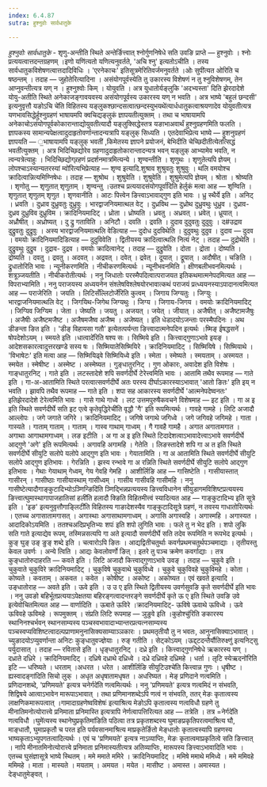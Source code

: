 ```yaml
---
index: 6.4.87
sutra: हुश्नुवोः सार्वधातुके

---
```

_हुश्नुवोः सार्वधातुके_ - शृणु-अन्तीति स्थिते अन्तेर्ङित्त्वात् श्नोर्गुणनिषेधे सति उवङि प्राप्ते —  हुश्नुवोः । श्नोः प्रत्ययत्वात्तदन्तग्रहणम् ।इणो यणि॑त्यतो यणित्यनुवर्तते, 'अचि श्नु' इत्यतोऽचीति । तस्य सार्वधातुकविशेषणत्वात्तदादिविधिः । 'एरनेकाचः' इतिसूत्रमेरितिवर्जमनुवर्तते ।ओः सुपी॑त्यत ओरिति च षष्ठन्तम् । तदाह —  जुहोतेरित्यादिना । असंयोगपूर्वस्येति तु उकारस्य विशेषणं न तु श्नुविशेषणम्, तेन आप्नुवन्तीत्यत्र यण् न । हुश्नुश्वोः किम्  । योयुवति । अत्र युधातोर्यङ्लुकि 'अदभ्यस्ता' दिति झेरदादेशे योयु-अतीति स्थिते अनेकाजङ्गावयवस्य असंयोगपूर्वस्य उकारस्य यण् न भवति । अत्र भाष्ये 'बहुलं छन्दसी' इत्यनुवृत्तौ यङोऽचि चे॑ति विहितस्य यङ्लुकश्छान्दसत्वात्छन्दस्युभयथे॑त्यार्धधातुकत्वाश्रयणादेव योयुवतीत्यत्र यणभावसिद्धेर्हुश्नुग्रहणं भाषायमपि क्वचिद्यङ्लुकं ज्ञापयतीत्युक्तम् । तथा च भाषायामपि अनेकाचोऽसंयोगपूर्वकोकारान्ताद्योयुवतीत्यादौ यङ्लुक्सिद्धेस्तत्र यङाभाअवार्थं हुश्नुग्रहणमिति फलति । ज्ञापकस्य सामान्यपेक्षत्वादुदाहृतोवर्णान्तादन्यत्रापि यङ्लुक् सिध्यति । एतदेवाभिप्रेत्य भाष्ये —  हुशनुग्रहणं ज्ञापयति — ॒भाषायामपि यङ्लुक् भवती॑ ,किमेतस्य ज्ञापने प्रयोजनं, बेभिदीति चेच्छिदीतीत्येतत्सिद्धं भवती॑त्युक्तम् । अत्र भिदिच्छिद्योरेव ग्रहणादुदाहृतोकारान्तादन्यत्र भवन् यङ्लुक् आभ्यामेव भवति, न त्वन्यत्रेत्याहुः । भिदिच्छिद्योग्र्रहणं प्रदर्शनमात्रमित्यन्ये । शृण्वन्तीति । शृणुथः । शृणुतेत्यपि ज्ञेयम् ।लोपश्चाऽस्यान्यतरस्यां म्वो॑रित्यभिप्रेत्याह — शृण्व इत्यादि.शुश्राव शुश्रुवतुः शुश्रुवुः । थलि वमयोश्च क्रादित्वान्नित्यमिण्निषेधः । तदाह — शुश्रोथ । शुश्रुवेति । शुश्रुवेति । शुश्रुमेत्यपि ज्ञेयम् । श्रोता । श्रोष्यति । शृणोतु — शृणुतात् शृणुताम् । शृण्वन्तु ।उतश्च प्रत्ययादसंयोगपूर्वा॑दिति हेर्लुकं मत्वा आह —  शृण्विति । शृणुतात् शृणुतम् शृणुत । शृणवानीति । आटः पित्त्वेन ङित्त्वाऽभावाद्गुण इति भावः । ध्रु स्थैर्ये इति । अनिट् । ध्रवति । दुध्राव दुध्रुवतुः दुध्रुवुः । भारद्वाजनियमात्थल वेट् । दुध्रविथ — दुध्रोथ दुध्रुवथुः धुध्रुव । दुध्राव-दुध्रव दुध्रुविव दुध्रुविम । क्रादिनियमादिट् । ध्रोता । ध्रोष्यति । ध्रवतु । अध्रवत् । ध्रवेत् । ध्रूयात् । अध्रौषीत् । अध्रोष्यत् । दु द्रु गताविति । अनिटौ । दवति । द्रवति । दुदाव दुदुवतुः दुदुवुः । द#उद्राव दुद्रुवतुः दुद्रुवुः । अस्य भारद्वाजनियमात्थलि वेडित्याह —  दुदोध दुदविथेति । दुदुवथुः दुदुव । दुदाव — दुदव । वमयोः क्रादिनियमादिडित्याह —  दुदुविवेति । द्वितीयस्य क्रादित्वात्थलि नित्यं नेट् । तदाह —  दुद्रोथेति । दुद्रुवथुः दुद्रुव । दुद्राव- दुद्रव । वमयोः क्रादित्वानेट् । तदाह — दुद्रुवेति । दोता । द्रोता । दोष्यति । द्रोष्यति । दवतु । द्रवतु । अदवत् । अद्रवत् । दवेत् । द्रवेत् । दूयात् । द्रूयात् । अदौषीत् । चङिति । द्रुधातोरिति भावः । न्यूनीकरणमिति । नीचीकरणमित्यर्थः । न्यूनीभवनमिति । क्षीणबलीभवनमित्यर्थः । शत्रूञ्जयतीति । नीचीकरोतीत्यर्थः । ननु जिधातोः परस्मैपदित्वात्पराजयत इतिकथमात्मनेपदमित्यत आह — विपराभ्यामिति । ननु पराजयस्य अध्ययनेन संश्लेषविश्लेषयोरभावात्कथं पराजयं प्रत्ध्ययनस्याऽपादानत्वमित्यत आह — पराजेरिति । जयति । लिटिसँल्लिटोर्जे॑रिति कुत्वम् । जिगाय जिग्यतुः । जिग्युः । भारद्वाजनियमात्थलि वेट् । जिगयिथ-जिगेथ जिग्यथुः । जिग्य । जिगाय-जिगय । वमयोः क्रादिनियमादिट् । जिग्यिव जिग्यिम । जेता । जेष्यति । जयतु । अजयत् । जयेत् । जीयात् । अजैषीत् । अजैष्टामजैषुः । अजैषीः अजैष्टमजैष्ट । अजैषमजैष्व अजैष्म । अजेष्यत् । इति धेडादयोऽजन्ताः परस्मैपदिनः । अथ डीङन्ता ङित इति । 'डीङ् विहायसा गतौ' इत्येतत्पर्यन्ता ङित्त्वादात्मनेपदिन इत्यर्थः ।ष्मिङ् ईषद्धसने॑ । षोपदेशोऽयम् । स्मयते इति ।धात्वादे॑रिति षश्य सः । सिष्मिये इति । कित्त्वाद्गुणाऽभावे इयङ् । आदेशसकारत्वादुत्तरखण्डे सस्य षः । सिष्मियातेसिष्मियिरे । क्रादिनियमादिट् । सिष्मियिषे । सिष्मियाथे । 'विभाषेटः' इति मत्वा आह — सिष्मियिढ्वे सिष्मियिध्वे इति । स्मेता । स्मेष्यते । स्मयताम् । अस्मयत । स्मयेत । स्मेषीष्ट । अस्मेष्ट । अस्मेष्यत । गुङ्धातुरनिट् । गुण ओकारः, अवादेश इति विशेषः । गाङ्धातुरनिट् । गाते इति । लटस्तादेशे शपि सवर्णदीर्घे टेरेत्त्वमिति भावः । आतामि तथैव रूपमाह — गाते इति । गा-अ-आतामिति स्थिते परत्वात्सवर्णदीर्घे अतः परस्य दीर्घाऽकारस्याऽभावात् 'आतो ङितः' इति इय् न भवति । झावपि तथैव रूपमाह — गाते इति । शपा सह आकारस्य सवर्णदीर्घे 'आत्मनेपदेष्वनतः' इतिझेरदादेशे टेरेत्वमिति भावः । गासे गाथे गाध्वे । लट उत्तमपुरुषैकवचने विशेषमाह —  इट इति । गा अ इ इति स्थिते सवर्णदीर्घे सति इट एत्वे कृतेवृद्धिरेची॑ति वृद्धौ 'गै' इति रूपमित्यर्थः । गावहे गामहे । लिटि अजादौ आल्लोपः । जगे जगाते जगिरे । क्रादिनियमादिट् । जगिषे जगाथे जगिध्वे । जगे जगिवहे जगिमहे । गाता । गास्यते । गाताम् गाताम् । गाताम् । गास्व गाथाम् गाध्वम् । गै गावहै गामहै । अगात अगातामगात । अगाथाः आगाथामगाध्वम् । लङ इटीति । अ गा अ इ इति स्थिते टिदादेशत्वाऽभावादेत्त्वाऽभावे सवर्णदीर्घे आद्गुणे 'अगे' इति रूपमित्यर्थः । अगावहि अगामहि । गेतेति । लिङस्तादेशे शपि गा अ त इति स्थिते सवर्णदीर्घे सीयुटि सलोपे यलोपे आद्गुण इति भावः । गेयातामिति । गा अ आतामिति स्थिते सवर्णदीर्घे सीयुटि सलोपे आद्गुण इतिभावः । गेरन्निति । झस्य रन्भावे गा अ रन्निति स्थिते सवर्णदीर्घे सीयुटि सलोपे आद्गुण इतिभावः । गेथाः गेयाथाम् गेध्वम्, गेय गेवहि गेमहि । आशीर्लिङि आह — गासिष्टेति । गासीयास्तात् गासीरन् । गासीष्ठाः गासीयास्थाम् गासीध्वम् । गासीय गासीवहि गासीमहि । ननु गासीष्टेत्यादौगाङ्कुटादिभ्योऽञ्णिन्ङिदि॑ति ञ्णिद्भिन्नप्रत्ययस्य ङित्त्वविधानेन सीयुडागमविशिष्टप्रत्ययस्य ङित्त्वात्घुमास्थागापाजहातिसां हली॑ति हलादौ क्ङिति विहितमीत्त्वं स्यादित्यत आह — गाङ्कुटादिभ्य इति सूत्रे इति । 'इङ' इत्यनुवृत्तौगाङ्लिटी॑ति विहितस्य गाङादेशस्यैव गाङ्कुटादिसूत्रे ग्रहणं, न तवस्य गाधातोरित्यर्थः । एतच्च अगासातामगासत् । अगास्थाः अगासाथामगाध्वम् । अगासि अगास्वहि । अगास्महि । अगास्यत । आदादिकोऽयमिति । ततश्चअदिप्रभृतिभ्यः शपः॑ इति शपो लुगिति भावः । फले तु न भेद इति । शपो लुकि सति गाते इत्याद्येव रूपम्, तस्मिन्नसत्यपि गा अते इत्यादौ सवर्णदीर्घे सति तदेव रूपमिति न रूपभेद इत्यर्थः । कुङ् घुङ् उङ् ङुङ् शब्दे इति । चत्वारोऽपि ङितः । आद्यद्वितीचतुर्थाः कवर्गप्रथमचतुर्थपञ्चमाद्याः । तृतीयस्तु केवल उवर्णः । अन्ये त्विति । आद्यः केवलोवर्णो ङित् । इतरे तु पञ्च क्रमेण कवर्गाद्याः । तत्र कुङ्धातोरुदाहरति — कवते इति । लिटि अजादौ कित्त्वाद्गुणाऽभावे उवङ् । तदाह — चुकुवे इति । चुकुवाते चुकुविरे क्रादिनियमादिट् । चुकुविषे चुकुवाथे चुकुविध्वे । चुकुवे चुकुविवहे चुकुविमहे । कोता । कोष्यते । कवताम् । अकवत । कवेत । कोषीष्ट । अकोष्ट । अकोष्यत । एवं खवते इत्यादि । उङ्धातोराह — अवते इति । ऊवे इति । उ उ ए इति स्थिते द्वितीयस्य उवर्णसुवङि कृते सवर्णदीर्घे इति भावः । ननु उवङो बहिर्भूतप्रत्ययाऽपेक्षतया बहिरङ्गत्वादन्तरङ्गे सवर्णदीर्घे कृते ऊ ए इति स्थिते उवङि उवे इत्येवोचितमित्यत आह — वार्णादिति । ऊबाते ऊविरे ।क्रादनियमादिट्- ऊविषे ऊवाथे ऊविध्वे । ऊवे ऊविवहे ऊविमहे । रूपमुक्तम् । संप्रति लिटि रूपमाह —  ञुङुवे इति ।कुहोश्चु॑रिति ङकारस्य स्थानिनश्चर्भवन् स्थानसाम्यस्य पञ्चस्वभावादाभ्यान्तरप्रत्यत्नसाम्यस्य पञ्चस्वप्यविशिष्टत्वादल्पप्राणामनुनासिक्यसाम्याञ्ञकारः । प्रथमतृतीयौ तु न भवतः, आनुनासिक्याऽभावात् । च्युङादयोऽप्युवर्णान्ता अनिटः कुङ्धातुवज्ज्ञेयाः । रुङ् गतीति । सेट्कोऽयम् ।ऊद्द्टदन्तैर्यौतिरुक्ष्णु॑ इत्यनिट्सु पर्युदासात् । तदाह — रवितासे इति । धृङ्धातुरनिट् । दध्रे इति । कित्त्वाद्गुणनिषेधे ऋकारस्य यण् । दध्राते दध्रिरे । क्रादिनियमादिट् । दध्रिषे दध्राथे दध्रिध्वे । दध्रे दध्रिवहे दध्रिमहे । धर्ता । लृटि स्येऋदनो॑रिति इटि  — धरिष्यते । धरताम् ।अधरत । धरेत । आशीर्लिङि सीयुटिउश्चे॑ति कित्त्वान्न गुणः । धृषीष्ट ।ह्यस्वादङ्गा॑दिति सिचो लुक् । अधृत अधृषातामधृषत । अधरिष्यत । मेङ् प्रणिदाने णत्वमिति । प्रणिदानशब्दे, 'प्रणिमयते' इत्यत्र चनेर्गदे॑ति णत्वमित्यर्थः । ननु 'प्रणिमयते' इत्यत्र णत्वमिदं न संभवति, शिद्विषये आत्वाऽभावेन मारूपाऽभावात् । तथा प्रणिमानशब्देऽपि णत्वं न संभवति, ततर् मेङः कृतात्वस्य लाक्षणिकमारूपत्वात् ।गामादाग्रहणेष्वविशेषः॑ इत्याश्रित्य मेङोऽपि कृतात्वस्य णत्वविधौ ग्रहणे तु मीनातिमनोत्योरात्त्वे प्रनिमाता प्रनिमास्ति इत्यत्रापि नेर्णत्वापत्तिरित्यत आह — तत्रेति । तत्र =नेर्गदे॑ति णत्वविधौ ।घुमे॑त्यस्य स्थानेघुप्रकृतिमा॑ङिति पठित्वा तत्र प्रकृतशब्दस्य घुमाङप्रकृतिपरत्वमाश्रित्य घौ, माङ्धातौ, घुमाप्रकृतौ च परत इति पर्यवसानमाश्रित्य माप्रकृतेर्ङितो मेङ्धातोः कृतात्वस्यापि ग्रहणस्य भाष्यकृताऽभ्युपगतत्वादित्यर्थः । एवं च 'प्रणिमयते' इत्यत्र नाऽव्याप्तिः, मेङः कृतात्वमाप्रकृतित्वे सति ङित्त्वात् । नापि मीनातमिनोत्योरात्त्वे प्रनिमाता प्रनिमास्यतीत्यत्र अतिव्याप्तिः, मारूपस्य ङित्त्वाऽभावादिति भावः । एतच्च घुसंज्ञासूत्रे भाष्ये स्थितम् । ममे ममाते ममिरे । क्रादिनियमादिट् । ममिषे ममाथे ममिध्वे । ममे ममिवहे ममिमहे । माता । मास्यते । मयताम् । अमयत । मयेत । मासीष्ट । अमास्त । अमास्यत । देङ्धातुमेङ्वत् ।